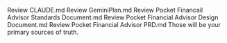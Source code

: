 Review CLAUDE.md
Review GeminiPlan.md
Review Pocket Financail Advisor Standards Document.md
Review Pocket Financial Advisor Design Document.md
Review Pocket Financial Advisor PRD.md
Those will be your primary sources of truth. 

